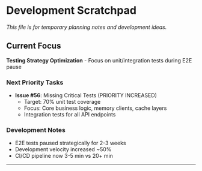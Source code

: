 # Development Scratchpad

*This file is for temporary planning notes and development ideas.*

## Current Focus
**Testing Strategy Optimization** - Focus on unit/integration tests during E2E pause

### Next Priority Tasks
- **Issue #56**: Missing Critical Tests (PRIORITY INCREASED)
  - Target: 70% unit test coverage
  - Focus: Core business logic, memory clients, cache layers
  - Integration tests for all API endpoints

### Development Notes
- E2E tests paused strategically for 2-3 weeks
- Development velocity increased ~50%
- CI/CD pipeline now 3-5 min vs 20+ min

---